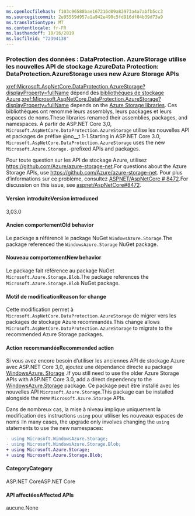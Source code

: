 ```yaml
---
ms.openlocfilehash: f103c96588bae167216d09a82973a4a7abfb5cc3
ms.sourcegitcommit: 2e95559d957a1a942e490c5fd916df04b39d73a9
ms.translationtype: MT
ms.contentlocale: fr-FR
ms.lasthandoff: 10/16/2019
ms.locfileid: "72394138"
---
```

### <a name="data-protection-dataprotectionazurestorage-uses-new-azure-storage-apis"></a><span data-ttu-id="a2ec1-101">Protection des données : DataProtection. AzureStorage utilise les nouvelles API de stockage Azure</span><span class="sxs-lookup"><span data-stu-id="a2ec1-101">Data Protection: DataProtection.AzureStorage uses new Azure Storage APIs</span></span>

<span data-ttu-id="a2ec1-102"><xref:Microsoft.AspNetCore.DataProtection.AzureStorage?displayProperty=fullName> dépend des [bibliothèques de stockage Azure](https://github.com/Azure/azure-storage-net).</span><span class="sxs-lookup"><span data-stu-id="a2ec1-102"><xref:Microsoft.AspNetCore.DataProtection.AzureStorage?displayProperty=fullName> depends on the [Azure Storage libraries](https://github.com/Azure/azure-storage-net).</span></span> <span data-ttu-id="a2ec1-103">Ces bibliothèques ont renommé leurs assemblys, leurs packages et leurs espaces de noms.</span><span class="sxs-lookup"><span data-stu-id="a2ec1-103">These libraries renamed their assemblies, packages, and namespaces.</span></span> <span data-ttu-id="a2ec1-104">À partir de ASP.NET Core 3,0, `Microsoft.AspNetCore.DataProtection.AzureStorage` utilise les nouvelles API et packages de préfixe @no__t 1-1.</span><span class="sxs-lookup"><span data-stu-id="a2ec1-104">Starting in ASP.NET Core 3.0, `Microsoft.AspNetCore.DataProtection.AzureStorage` uses the new `Microsoft.Azure.Storage.`-prefixed APIs and packages.</span></span>

<span data-ttu-id="a2ec1-105">Pour toute question sur les API de stockage Azure, utilisez <https://github.com/Azure/azure-storage-net>.</span><span class="sxs-lookup"><span data-stu-id="a2ec1-105">For questions about the Azure Storage APIs, use <https://github.com/Azure/azure-storage-net>.</span></span> <span data-ttu-id="a2ec1-106">Pour plus d’informations sur ce problème, consultez [ASPNET/AspNetCore # 8472](https://github.com/aspnet/AspNetCore/issues/8472).</span><span class="sxs-lookup"><span data-stu-id="a2ec1-106">For discussion on this issue, see [aspnet/AspNetCore#8472](https://github.com/aspnet/AspNetCore/issues/8472).</span></span>

#### <a name="version-introduced"></a><span data-ttu-id="a2ec1-107">Version introduite</span><span class="sxs-lookup"><span data-stu-id="a2ec1-107">Version introduced</span></span>

<span data-ttu-id="a2ec1-108">3,0</span><span class="sxs-lookup"><span data-stu-id="a2ec1-108">3.0</span></span>

#### <a name="old-behavior"></a><span data-ttu-id="a2ec1-109">Ancien comportement</span><span class="sxs-lookup"><span data-stu-id="a2ec1-109">Old behavior</span></span>

<span data-ttu-id="a2ec1-110">Le package a référencé le package NuGet `WindowsAzure.Storage`.</span><span class="sxs-lookup"><span data-stu-id="a2ec1-110">The package referenced the `WindowsAzure.Storage` NuGet package.</span></span>

#### <a name="new-behavior"></a><span data-ttu-id="a2ec1-111">Nouveau comportement</span><span class="sxs-lookup"><span data-stu-id="a2ec1-111">New behavior</span></span>

<span data-ttu-id="a2ec1-112">Le package fait référence au package NuGet `Microsoft.Azure.Storage.Blob`.</span><span class="sxs-lookup"><span data-stu-id="a2ec1-112">The package references the `Microsoft.Azure.Storage.Blob` NuGet package.</span></span>

#### <a name="reason-for-change"></a><span data-ttu-id="a2ec1-113">Motif de modification</span><span class="sxs-lookup"><span data-stu-id="a2ec1-113">Reason for change</span></span>

<span data-ttu-id="a2ec1-114">Cette modification permet à `Microsoft.AspNetCore.DataProtection.AzureStorage` de migrer vers les packages de stockage Azure recommandés.</span><span class="sxs-lookup"><span data-stu-id="a2ec1-114">This change allows `Microsoft.AspNetCore.DataProtection.AzureStorage` to migrate to the recommended Azure Storage packages.</span></span>

#### <a name="recommended-action"></a><span data-ttu-id="a2ec1-115">Action recommandée</span><span class="sxs-lookup"><span data-stu-id="a2ec1-115">Recommended action</span></span>

<span data-ttu-id="a2ec1-116">Si vous avez encore besoin d’utiliser les anciennes API de stockage Azure avec ASP.NET Core 3,0, ajoutez une dépendance directe au package [WindowsAzure. Storage](https://www.nuget.org/packages/WindowsAzure.Storage/) .</span><span class="sxs-lookup"><span data-stu-id="a2ec1-116">If you still need to use the older Azure Storage APIs with ASP.NET Core 3.0, add a direct dependency to the [WindowsAzure.Storage](https://www.nuget.org/packages/WindowsAzure.Storage/) package.</span></span> <span data-ttu-id="a2ec1-117">Ce package peut être installé avec les nouvelles API `Microsoft.Azure.Storage`.</span><span class="sxs-lookup"><span data-stu-id="a2ec1-117">This package can be installed alongside the new `Microsoft.Azure.Storage` APIs.</span></span>

<span data-ttu-id="a2ec1-118">Dans de nombreux cas, la mise à niveau implique uniquement la modification des instructions `using` pour utiliser les nouveaux espaces de noms :</span><span class="sxs-lookup"><span data-stu-id="a2ec1-118">In many cases, the upgrade only involves changing the `using` statements to use the new namespaces:</span></span>

```diff
- using Microsoft.WindowsAzure.Storage;
- using Microsoft.WindowsAzure.Storage.Blob;
+ using Microsoft.Azure.Storage;
+ using Microsoft.Azure.Storage.Blob;
```

#### <a name="category"></a><span data-ttu-id="a2ec1-119">Category</span><span class="sxs-lookup"><span data-stu-id="a2ec1-119">Category</span></span>

<span data-ttu-id="a2ec1-120">ASP.NET Core</span><span class="sxs-lookup"><span data-stu-id="a2ec1-120">ASP.NET Core</span></span>

#### <a name="affected-apis"></a><span data-ttu-id="a2ec1-121">API affectées</span><span class="sxs-lookup"><span data-stu-id="a2ec1-121">Affected APIs</span></span>

<span data-ttu-id="a2ec1-122">aucune.</span><span class="sxs-lookup"><span data-stu-id="a2ec1-122">None</span></span>

<!-- 

#### Affected APIs

Not detectable via API analysis

-->
